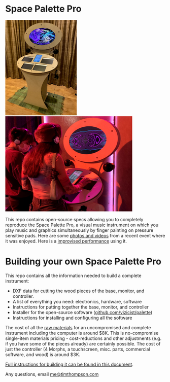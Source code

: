 <h1>Space Palette Pro</h1>
<p>
<img src="images/spp.jpg" height=300>&nbsp;&nbsp;<img src="images/spp_at_local_love.jpg" height=300>
<p>
This repo contains open-source specs allowing you to completely reproduce the Space Palette Pro,
a visual music instrument on which you play music and graphics simultaneously by finger painting on
pressure sensitive pads.  Here are some <a href="https://photos.app.goo.gl/1x5BrCuc9yP6Z52XA">photos and videos</a> from a recent event where it was enjoyed.  Here is a <a href="https://youtu.be/HDtxEyCI_zc?t=362">improvised performance</a> using it.
<p>
<h1>Building your own Space Palette Pro</h1>
This repo contains all the information needed to build a complete instrument:
<p>
<ul>
<li>DXF data for cutting the wood pieces of the base, monitor, and controller.
<li>A list of everything you need: electronics, hardware, software
<li>Instructions for putting together the base, monitor, and controller
<li>Installer for the open-source software (<a href="https://github.com/vizicist/palette">github.com/vizicist/palette</a>)
<li>Instructions for installing and configuring all the software
</ul>
<p>
The cost of all the <a href="doc/parts.pdf">raw materials</a> for an uncompromised and complete instrument
including the computer is around $8K.
This is no-compromise single-item materials pricing - cost-reductions
and other adjustments (e.g. if you have some of the pieces already)
are certainly possible.
The cost of just the controller (4 Morphs, a touchscreen, misc. parts, commercial software, and wood) is around $3K.
<p>
<a href="doc/building.md">Full instructions for building it can be found in this document</a>.
<p>
Any questions, email <a href="mailto:me@timthompson.com">me@timthompson.com</a>